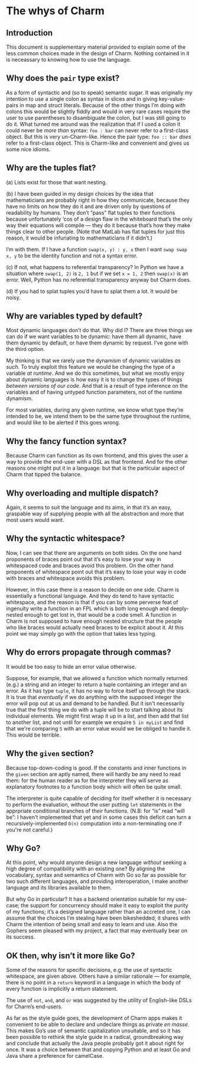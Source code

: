 # The whys of Charm

## Introduction

This document is supplementary material provided to explain some of the less common choices made in the design of Charm. Nothing contained in it is neceassary to knowing how to use the language.

## Why does the `pair` type exist?

As a form of syntactic and (so to speak) semantic sugar. It was originally my intention to use a single colon as syntax in slices and in giving key-value-pairs in map and struct literals. Because of the other things I’m doing with colons this would be slightly fiddly and would in very rare cases require the user to use parentheses to disambiguate the colon, but I was still going to do it. What turned me around was the realization that if I used a colon it could never be *more than* syntax: `foo : bar` can never refer to a first-class object. But this is very un-Charm-like. Hence the pair type: `foo :: bar` *does* refer to a first-class object. This is Charm-like and convenient and gives us some nice idioms.

## Why are the tuples flat?

(a) Lists exist for those that want nesting.

(b) I have been guided in my design choices by the idea that mathematicians are probably right in how they communicate, because they have no limits on how they do it and are driven only by questions of readability by humans. They don’t “pass” flat tuples to their functions because unfortunately ‘cos of a design flaw in the whiteboard that’s the only way their equations will compile — they do it because that’s how they make things clear to other people. (Note that MatLab has flat tuples for just this reason, it would be infuriating to mathematicians if it didn’t.)

I’m with them. If I have a function `swap(x, y) : y, x` then I want `swap swap x, y` to be the identity function and not a syntax error.

(c) If not, what happens to referential transparency? In Python we have a situation where `swap(1, 2)` is `2, 1` but if we set `x = 1, 2` then `swap(x)` is an error. Well, Python has no referential transparency anyway but Charm does.

(d) If you had to splat tuples you’d have to splat them a lot. It would be noisy.

## Why are variables typed by default?

Most dynamic languages don’t do that. Why did I? There are three things we can do if we want variables to be dynamic: have them all dynamic, have them dynamic by default, or have them dynamic by request. I’ve gone with the third option.

My thinking is that we rarely use the dynamism of dynamic variables *as such*. To truly exploit this feature we would be changing the type of a variable *at runtime*. And we do this sometimes, but what we mostly enjoy about dynamic languages is how easy it is to change the types of things *between versions of our code*. And that is a result of type inference on the variables and of having untyped function parameters, not of the runtime dynamism.

For most variables, during any given runtime, we know what type they’re intended to be, we intend them to be the same type throughout the runtime, and would like to be alerted if this goes wrong.

## Why the fancy function syntax?

Because Charm can function as its own frontend, and this gives the user a way to provide the end-user with a DSL as that frontend. And for the other reasons one might put it in a language: but that is the particular aspect of Charm that tipped the balance.

## Why overloading and multiple dispatch?

Again, it seems to suit the language and its aims, in that it’s an easy, graspable way of supplying people with all the abstraction and more that most users would want.

## Why the syntactic whitespace?

Now, I can see that there are arguments on both sides. On the one hand proponents of braces point out that it’s easy to lose your way in whitespaced code and braces avoid this problem. On the other hand proponents of whitespace point out that it’s easy to lose your way in code with braces and whitespace avoids this problem.

However, in this case there *is* a reason to decide on one side. Charm is essentially a functional language. And they do tend to have syntactic whitespace, and the reason is that if you can by some perverse feat of ingenuity write a function in an FPL which is both long enough and deeply-nested enough to get lost in, that would be a code smell. A function in Charm is not supposed to have enough nested structure that the people who like braces would actually need braces to be explicit about it. At this point we may simply go with the option that takes less typing.

## Why do errors propagate through commas?

It would be too easy to hide an error value otherwise.

Suppose, for example, that we allowed a function which normally returned (e.g.) a string and an integer to return a tuple containing an integer and an error. As it has type `tuple`, it has no way to force itself up through the stack. It is true that *eventually* if we do anything with the supposed integer the error will pop out at us and demand to be handled. But it isn't necessarily true that the first thing we do with a tuple will be to start talking about its individual elements. We might first wrap it up in a list, and then add that list to another list, and not until for example we enquire `5 in myList` and find that we're comparing `5` with an error value would we be obliged to handle it. This would be terrible.

## Why the `given` section?

Because top-down-coding is good. If the constants and inner functions in the `given` section are aptly named, there will hardly be any need to read them: for the human reader as for the interpreter they will serve as explanatory footnotes to a function body which will often be quite small.

The interpreter is quite capable of deciding for itself whether it is necessary to perform the evaluation, without the user putting `let` statements in the apprpriate conditional branches of their functions. (N.B: for “is” read “will be”: I haven't implemented that yet and in some cases this deficit can turn a recursively-implemented `O(n)` computation into a non-terminating one if you're not careful.)

## Why Go?

At this point, why would anyone design a new language *without* seeking a high degree of compatibility with an existing one? By aligning the vocabulary, syntax and semantics of Charm with Go so far as possible for two such different languages, and providing interoperation, I make another language and its libraries available to them.

But why Go in particular? It has a backend orientation suitable for my use-case; the support for concurrency should make it easy to exploit the purity of my functions; it’s a designed language rather than an accreted one, I can assume that the choices I’m stealing have been bikeshedded; it shares with Charm the intention of being small and easy to learn and use. Also the Gophers seem pleased with my project, a fact that may eventually bear on its success.

## OK then, why isn’t it more like Go?

Some of the reasons for specific decisions, e.g. the use of syntactic whitespace, are given above. Others have a similar rationale — for example, there is no point in a `return` keyword in a language in which the body of every function is implicitly a return statement.

The use of `not`, `and`, and `or` was suggested by the utility of English-like DSLs for Charm’s end-users.

As far as the style guide goes, the development of Charm apps makes it convenient to be able to declare and undeclare things as private *en masse*. This makes Go’s use of semantic capitalization unsuitable, and so it has been possible to rethink the style guide in a radical, groundbreaking way and conclude that actually the Java people probably got it about right for once. It was a choice between that and copying Python and at least Go and Java share a preference for camelCase.
